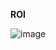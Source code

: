 **ROI**

![image](https://github.com/lddzbn/-data-analysis/assets/160203933/dd79663b-3691-4cde-9f0c-683bbc59f2ba)

